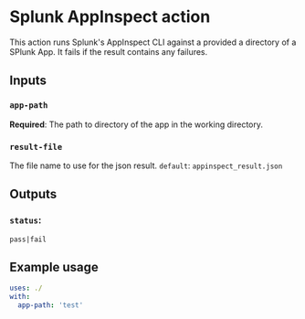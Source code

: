 # Splunk AppInspect action

This action runs Splunk's AppInspect CLI against a provided a directory of a SPlunk App. 
It fails if the result contains any failures.


## Inputs

### `app-path`

**Required**: The path to directory of the app in the working directory.

### `result-file`
The file name to use for the json result.
`default`: `appinspect_result.json`

## Outputs

### `status`:  

`pass|fail`

## Example usage

```yml
uses: ./
with:
  app-path: 'test'
```
